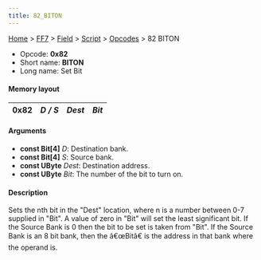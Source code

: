 ```yaml
---
title: 82_BITON
---
```


[Home](../../../../Main_Page.md) > [FF7](../../../../FF7.md) > [Field](../../../Field.md) > [Script](../../Script.md) > [Opcodes](../Opcodes.md) > 82 BITON

-   Opcode: **0x82**
-   Short name: **BITON**
-   Long name: Set Bit

#### Memory layout

| 0x82 | *D / S* | *Dest* | *Bit* |
|------|---------|--------|-------|

#### Arguments

-   **const Bit\[4\]** *D*: Destination bank.
-   **const Bit\[4\]** *S*: Source bank.
-   **const UByte** *Dest*: Destination address.
-   **const UByte** *Bit*: The number of the bit to turn on.

#### Description

Sets the nth bit in the "Dest" location, where n is a number between 0-7 supplied in "Bit". A value of zero in "Bit" will set the least significant bit. If the Source Bank is 0 then the bit to be set is taken from "Bit". If the Source Bank is an 8 bit bank, then the â€œBitâ€ is the address in that bank where the operand is.
